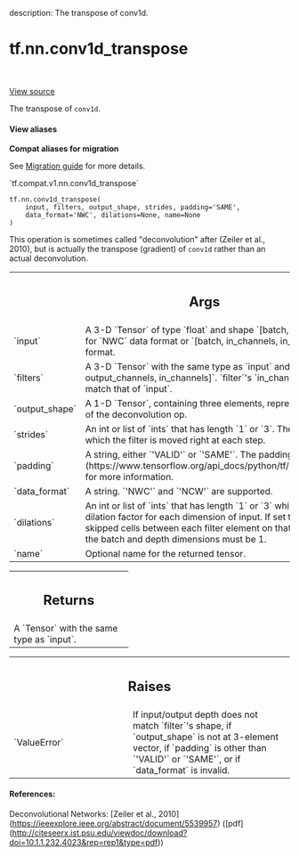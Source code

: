 description: The transpose of conv1d.

<div itemscope itemtype="http://developers.google.com/ReferenceObject">
<meta itemprop="name" content="tf.nn.conv1d_transpose" />
<meta itemprop="path" content="Stable" />
</div>

# tf.nn.conv1d_transpose

<!-- Insert buttons and diff -->

<table class="tfo-notebook-buttons tfo-api nocontent" align="left">

</table>

<a target="_blank" href="/code/stable/tensorflow/python/ops/nn_ops.py">View source</a>



The transpose of `conv1d`.

<section class="expandable">
  <h4 class="showalways">View aliases</h4>
  <p>
<b>Compat aliases for migration</b>
<p>See
<a href="https://www.tensorflow.org/guide/migrate">Migration guide</a> for
more details.</p>
<p>`tf.compat.v1.nn.conv1d_transpose`</p>
</p>
</section>

<pre class="devsite-click-to-copy prettyprint lang-py tfo-signature-link">
<code>tf.nn.conv1d_transpose(
    input, filters, output_shape, strides, padding=&#x27;SAME&#x27;,
    data_format=&#x27;NWC&#x27;, dilations=None, name=None
)
</code></pre>



<!-- Placeholder for "Used in" -->

This operation is sometimes called "deconvolution" after
(Zeiler et al., 2010), but is actually the transpose (gradient) of `conv1d`
rather than an actual deconvolution.

<!-- Tabular view -->
 <table class="responsive fixed orange">
<colgroup><col width="214px"><col></colgroup>
<tr><th colspan="2"><h2 class="add-link">Args</h2></th></tr>

<tr>
<td>
`input`
</td>
<td>
A 3-D `Tensor` of type `float` and shape
`[batch, in_width, in_channels]` for `NWC` data format or
`[batch, in_channels, in_width]` for `NCW` data format.
</td>
</tr><tr>
<td>
`filters`
</td>
<td>
A 3-D `Tensor` with the same type as `input` and shape
`[filter_width, output_channels, in_channels]`.  `filter`'s
`in_channels` dimension must match that of `input`.
</td>
</tr><tr>
<td>
`output_shape`
</td>
<td>
A 1-D `Tensor`, containing three elements, representing the
output shape of the deconvolution op.
</td>
</tr><tr>
<td>
`strides`
</td>
<td>
An int or list of `ints` that has length `1` or `3`.  The number of
entries by which the filter is moved right at each step.
</td>
</tr><tr>
<td>
`padding`
</td>
<td>
A string, either `'VALID'` or `'SAME'`. The padding algorithm. See
[here](https://www.tensorflow.org/api_docs/python/tf/nn#notes_on_padding_2)
for more information.
</td>
</tr><tr>
<td>
`data_format`
</td>
<td>
A string. `'NWC'` and `'NCW'` are supported.
</td>
</tr><tr>
<td>
`dilations`
</td>
<td>
An int or list of `ints` that has length `1` or `3` which
defaults to 1. The dilation factor for each dimension of input. If set to
k > 1, there will be k-1 skipped cells between each filter element on that
dimension. Dilations in the batch and depth dimensions must be 1.
</td>
</tr><tr>
<td>
`name`
</td>
<td>
Optional name for the returned tensor.
</td>
</tr>
</table>



<!-- Tabular view -->
 <table class="responsive fixed orange">
<colgroup><col width="214px"><col></colgroup>
<tr><th colspan="2"><h2 class="add-link">Returns</h2></th></tr>
<tr class="alt">
<td colspan="2">
A `Tensor` with the same type as `input`.
</td>
</tr>

</table>



<!-- Tabular view -->
 <table class="responsive fixed orange">
<colgroup><col width="214px"><col></colgroup>
<tr><th colspan="2"><h2 class="add-link">Raises</h2></th></tr>

<tr>
<td>
`ValueError`
</td>
<td>
If input/output depth does not match `filter`'s shape, if
`output_shape` is not at 3-element vector, if `padding` is other than
`'VALID'` or `'SAME'`, or if `data_format` is invalid.
</td>
</tr>
</table>



#### References:

Deconvolutional Networks:
  [Zeiler et al., 2010]
  (https://ieeexplore.ieee.org/abstract/document/5539957)
  ([pdf]
  (http://citeseerx.ist.psu.edu/viewdoc/download?doi=10.1.1.232.4023&rep=rep1&type=pdf))
